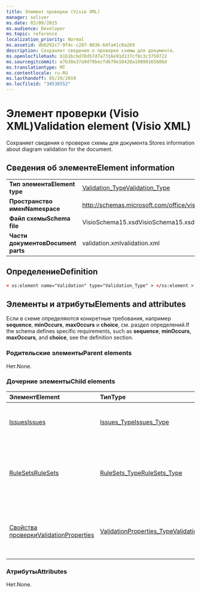 ```yaml
---
title: Элемент проверки (Visio XML)
manager: soliver
ms.date: 03/09/2015
ms.audience: Developer
ms.topic: reference
localization_priority: Normal
ms.assetid: db6292c7-9f4c-c287-803b-64fa41c0a269
description: Сохраняет сведения о проверке схемы для документа.
ms.openlocfilehash: b1b1bcbd70d57d7a7316e91d137cf8c3c3750722
ms.sourcegitcommit: e7b38e37a9d79becfd679e10420a19890165606d
ms.translationtype: MT
ms.contentlocale: ru-RU
ms.lasthandoff: 05/29/2019
ms.locfileid: "34538552"
---
```

# <a name="validation-element-visio-xml"></a><span data-ttu-id="8f39c-103">Элемент проверки (Visio XML)</span><span class="sxs-lookup"><span data-stu-id="8f39c-103">Validation element (Visio XML)</span></span>

<span data-ttu-id="8f39c-104">Сохраняет сведения о проверке схемы для документа.</span><span class="sxs-lookup"><span data-stu-id="8f39c-104">Stores information about diagram validation for the document.</span></span>
  
## <a name="element-information"></a><span data-ttu-id="8f39c-105">Сведения об элементе</span><span class="sxs-lookup"><span data-stu-id="8f39c-105">Element information</span></span>

|||
|:-----|:-----|
|<span data-ttu-id="8f39c-106">**Тип элемента**</span><span class="sxs-lookup"><span data-stu-id="8f39c-106">**Element type**</span></span> <br/> |[<span data-ttu-id="8f39c-107">Validation_Type</span><span class="sxs-lookup"><span data-stu-id="8f39c-107">Validation_Type</span></span>](validation_type-complextypevisio-xml.md) <br/> |
|<span data-ttu-id="8f39c-108">**Пространство имен**</span><span class="sxs-lookup"><span data-stu-id="8f39c-108">**Namespace**</span></span> <br/> |http://schemas.microsoft.com/office/visio/2012/main  <br/> |
|<span data-ttu-id="8f39c-109">**Файл схемы**</span><span class="sxs-lookup"><span data-stu-id="8f39c-109">**Schema file**</span></span> <br/> |<span data-ttu-id="8f39c-110">VisioSchema15.xsd</span><span class="sxs-lookup"><span data-stu-id="8f39c-110">VisioSchema15.xsd</span></span>  <br/> |
|<span data-ttu-id="8f39c-111">**Части документов**</span><span class="sxs-lookup"><span data-stu-id="8f39c-111">**Document parts**</span></span> <br/> |<span data-ttu-id="8f39c-112">validation.xml</span><span class="sxs-lookup"><span data-stu-id="8f39c-112">validation.xml</span></span>  <br/> |
   
## <a name="definition"></a><span data-ttu-id="8f39c-113">Определение</span><span class="sxs-lookup"><span data-stu-id="8f39c-113">Definition</span></span>

```XML
< xs:element name="Validation" type="Validation_Type" > </xs:element >
```

## <a name="elements-and-attributes"></a><span data-ttu-id="8f39c-114">Элементы и атрибуты</span><span class="sxs-lookup"><span data-stu-id="8f39c-114">Elements and attributes</span></span>

<span data-ttu-id="8f39c-115">Если в схеме определяются конкретные требования, например **sequence**, **minOccurs**, **maxOccurs** и **choice**, см. раздел определений.</span><span class="sxs-lookup"><span data-stu-id="8f39c-115">If the schema defines specific requirements, such as **sequence**, **minOccurs**, **maxOccurs**, and **choice**, see the definition section.</span></span> 
  
### <a name="parent-elements"></a><span data-ttu-id="8f39c-116">Родительские элементы</span><span class="sxs-lookup"><span data-stu-id="8f39c-116">Parent elements</span></span>

<span data-ttu-id="8f39c-117">Нет.</span><span class="sxs-lookup"><span data-stu-id="8f39c-117">None.</span></span>
  
### <a name="child-elements"></a><span data-ttu-id="8f39c-118">Дочерние элементы</span><span class="sxs-lookup"><span data-stu-id="8f39c-118">Child elements</span></span>

|<span data-ttu-id="8f39c-119">**Элемент**</span><span class="sxs-lookup"><span data-stu-id="8f39c-119">**Element**</span></span>|<span data-ttu-id="8f39c-120">**Тип**</span><span class="sxs-lookup"><span data-stu-id="8f39c-120">**Type**</span></span>|<span data-ttu-id="8f39c-121">**Описание**</span><span class="sxs-lookup"><span data-stu-id="8f39c-121">**Description**</span></span>|
|:-----|:-----|:-----|
|[<span data-ttu-id="8f39c-122">Issues</span><span class="sxs-lookup"><span data-stu-id="8f39c-122">Issues</span></span>](issues-element-validation_type-complextypevisio-xml.md) <br/> |[<span data-ttu-id="8f39c-123">Issues_Type</span><span class="sxs-lookup"><span data-stu-id="8f39c-123">Issues_Type</span></span>](issues_type-complextypevisio-xml.md) <br/> |<span data-ttu-id="8f39c-124">Содержит все **элементы Issue** для документа.</span><span class="sxs-lookup"><span data-stu-id="8f39c-124">Contains all the **Issue** elements for the document.</span></span>  <br/> |
|[<span data-ttu-id="8f39c-125">RuleSets</span><span class="sxs-lookup"><span data-stu-id="8f39c-125">RuleSets</span></span>](rulesets-element-validation_type-complextypevisio-xml.md) <br/> |[<span data-ttu-id="8f39c-126">RuleSets_Type</span><span class="sxs-lookup"><span data-stu-id="8f39c-126">RuleSets_Type</span></span>](rulesets_type-complextypevisio-xml.md) <br/> |<span data-ttu-id="8f39c-127">Включает элемент **RuleSet** для каждого правила проверки, за набором в документе.</span><span class="sxs-lookup"><span data-stu-id="8f39c-127">Includes a **RuleSet** element for each validation rule set in the document.</span></span>  <br/> |
|[<span data-ttu-id="8f39c-128">Свойства проверки</span><span class="sxs-lookup"><span data-stu-id="8f39c-128">ValidationProperties</span></span>](validationproperties-element-validation_type-complextypevisio-xml.md) <br/> |[<span data-ttu-id="8f39c-129">ValidationProperties_Type</span><span class="sxs-lookup"><span data-stu-id="8f39c-129">ValidationProperties_Type</span></span>](validationproperties_type-complextypevisio-xml.md) <br/> |<span data-ttu-id="8f39c-130">Инкапсулирует свойства, связанные с проверкой документа.</span><span class="sxs-lookup"><span data-stu-id="8f39c-130">Encapsulates the properties that are related to the document's validation.</span></span>  <br/> |
   
### <a name="attributes"></a><span data-ttu-id="8f39c-131">Атрибуты</span><span class="sxs-lookup"><span data-stu-id="8f39c-131">Attributes</span></span>

<span data-ttu-id="8f39c-132">Нет.</span><span class="sxs-lookup"><span data-stu-id="8f39c-132">None.</span></span>
  

